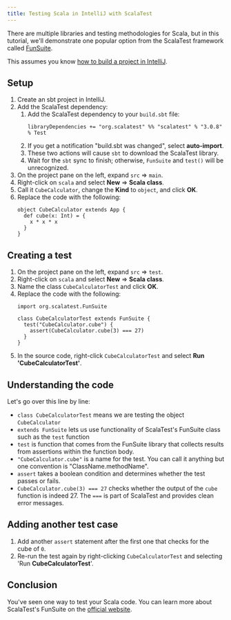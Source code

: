 ```yaml
---
title: Testing Scala in IntelliJ with ScalaTest
---
```


There are multiple libraries and testing methodologies for Scala,
but in this tutorial, we'll demonstrate one popular option from the ScalaTest framework
called [FunSuite](https://www.scalatest.org/getting_started_with_fun_suite).

This assumes you know [how to build a project in IntelliJ](building-a-scala-project-with-intellij-and-sbt.html).

## Setup
1. Create an sbt project in IntelliJ.
1. Add the ScalaTest dependency:
    1. Add the ScalaTest dependency to your `build.sbt` file:
        ```
        libraryDependencies += "org.scalatest" %% "scalatest" % "3.0.8" % Test
        ```
    1. If you get a notification "build.sbt was changed", select **auto-import**.
    1. These two actions will cause `sbt` to download the ScalaTest library.
    1. Wait for the `sbt` sync to finish; otherwise, `FunSuite` and `test()` will be
        unrecognized.
1. On the project pane on the left, expand `src` => `main`.
1. Right-click on `scala` and select **New** => **Scala class**.
1. Call it `CubeCalculator`, change the **Kind** to `object`, and click **OK**.
1. Replace the code with the following:
    ```
    object CubeCalculator extends App {
      def cube(x: Int) = {
        x * x * x
      }
    }
    ```

## Creating a test
1. On the project pane on the left, expand `src` => `test`.
1. Right-click on `scala` and select **New** => **Scala class**.
1. Name the class `CubeCalculatorTest` and click **OK**.
1. Replace the code with the following:
    ```
    import org.scalatest.FunSuite
    
    class CubeCalculatorTest extends FunSuite {
      test("CubeCalculator.cube") {
        assert(CubeCalculator.cube(3) === 27)
      }
    }
    ```
1. In the source code, right-click `CubeCalculatorTest` and select
    **Run 'CubeCalculatorTest'**.

## Understanding the code

Let's go over this line by line:

* `class CubeCalculatorTest` means we are testing the object `CubeCalculator`
* `extends FunSuite` lets us use functionality of ScalaTest's FunSuite class
such as the `test` function
* `test` is function that comes from the FunSuite library that collects
results from assertions within the function body.
* `"CubeCalculator.cube"` is a name for the test. You can call it anything but
one convention is "ClassName.methodName".
* `assert` takes a boolean condition and determines whether the test passes or fails.
* `CubeCalculator.cube(3) === 27` checks whether the output of the `cube` function is
indeed 27. The `===` is part of ScalaTest and provides clean error messages.

## Adding another test case
1. Add another `assert` statement after the first one that checks for the cube
    of `0`.
1. Re-run the test again by right-clicking `CubeCalculatorTest` and selecting
    'Run **CubeCalculatorTest**'.

## Conclusion
You've seen one way to test your Scala code. You can learn more about ScalaTest's
FunSuite on the [official website](https://www.scalatest.org/getting_started_with_fun_suite).
